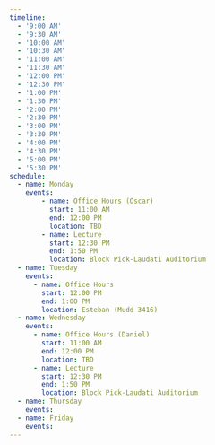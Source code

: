 ```yaml
---
timeline:
  - '9:00 AM'
  - '9:30 AM'
  - '10:00 AM'
  - '10:30 AM'
  - '11:00 AM'
  - '11:30 AM'
  - '12:00 PM'
  - '12:30 PM'
  - '1:00 PM'
  - '1:30 PM'
  - '2:00 PM'
  - '2:30 PM'
  - '3:00 PM'
  - '3:30 PM'
  - '4:00 PM'
  - '4:30 PM'
  - '5:00 PM'
  - '5:30 PM'
schedule:
  - name: Monday
    events:
        - name: Office Hours (Oscar)
          start: 11:00 AM
          end: 12:00 PM
          location: TBD
        - name: Lecture
          start: 12:30 PM
          end: 1:50 PM
          location: Block Pick-Laudati Auditorium
  - name: Tuesday
    events:
      - name: Office Hours
        start: 12:00 PM
        end: 1:00 PM
        location: Esteban (Mudd 3416)
  - name: Wednesday
    events:
      - name: Office Hours (Daniel)
        start: 11:00 AM
        end: 12:00 PM
        location: TBD
      - name: Lecture
        start: 12:30 PM
        end: 1:50 PM
        location: Block Pick-Laudati Auditorium
  - name: Thursday
    events:
  - name: Friday
    events:
---
```

